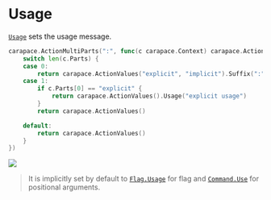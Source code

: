 # Usage

[`Usage`] sets the usage message.

```go
carapace.ActionMultiParts(":", func(c carapace.Context) carapace.Action {
	switch len(c.Parts) {
	case 0:
		return carapace.ActionValues("explicit", "implicit").Suffix(":")
	case 1:
		if c.Parts[0] == "explicit" {
			return carapace.ActionValues().Usage("explicit usage")
		}
		return carapace.ActionValues()

	default:
		return carapace.ActionValues()
	}
})
````
![](./usage.cast)

> It is implicitly set by default to [`Flag.Usage`] for flag and [`Command.Use`] for positional arguments.

[`Usage`]: https://pkg.go.dev/github.com/rsteube/carapace#Action.Usage
[`Command.Use`]:https://pkg.go.dev/github.com/spf13/cobra#Command
[`Flag.Usage`]:https://pkg.go.dev/github.com/spf13/pflag#Flag